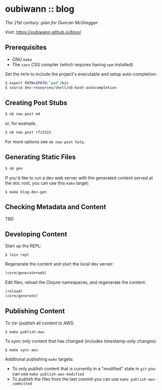 # oubiwann :: blog

*The 21st century .plan for Duncan McGreggor*

Visit: https://oubiwann.github.io/blog/


## Prerequisites

* GNU `make`
* The `sass` CSS compiler (which requires having `npm` installed)

Set the `PATH` to include the project's executable and setup auto-completion:

```bash
$ export PATH=$PATH:`pwd`/bin
$ source dev-resources/shell/ob-bash-autocompletion
```


## Creating Post Stubs

```bash
$ ob new post md
```

or, for example,

```bash
$ ob new post rfc5322
```

For more options see `ob new post help`.


## Generating Static Files

```bash
$ ob gen
```

If you'd like to run a dev web server with the generated content served at the
doc root, you can use this `make` target:

```
$ make blog-dev-gen
```


## Checking Metadata and Content

TBD


## Developing Content

Start up the REPL:

```
$ lein repl
```

Regenerate the content and start the local dev server:

```clj
(core/generate+web)
```

Edit files, reload the Clojure namespaces, and regenerate the content:

```clj
(reload)
(core/generate)
```


## Publishing Content

To (re-)publish all content to AWS:

```
$ make publish-aws
```

To sync only content that has changed (includes timestamp-only changes):

```
$ make sync-aws
```

Additional publishing `make` targets:

* To only publish content that is currently in a "modified" state in `git` you
  can use `make publish-aws-modified`
* To publish the files from the last commit you can use
 `make publish-aws-committed`
